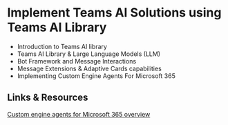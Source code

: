 # Implement Teams AI Solutions using Teams AI Library

- Introduction to Teams AI library
- Teams AI Library & Large Language Models (LLM)
- Bot Framework and Message Interactions
- Message Extensions & Adaptive Cards capabilities
- Implementing Custom Engine Agents For Microsoft 365

## Links & Resources

[Custom engine agents for Microsoft 365 overview](https://learn.microsoft.com/en-us/microsoft-365-copilot/extensibility/overview-custom-engine-agent)